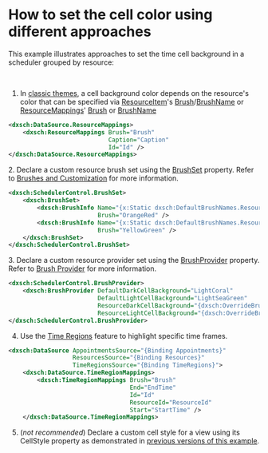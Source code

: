 # How to set the cell color using different approaches

This example illustrates approaches to set the time cell background in a scheduler grouped by resource:

<br/>

1. In [classic themes](https://docs.devexpress.com/WPF/400994/controls-and-libraries/scheduler/appearance-customization#classic-themes), a cell background color depends on the resource's color that can be specified via [ResourceItem](https://docs.devexpress.com/WPF/DevExpress.Xpf.Scheduling.ResourceItem)'s [Brush](https://docs.devexpress.com/WPF/DevExpress.Xpf.Scheduling.ResourceItem.Brush)/[BrushName](https://docs.devexpress.com/WPF/DevExpress.Xpf.Scheduling.ResourceItem.BrushName) or [ResourceMappings](https://docs.devexpress.com/WPF/DevExpress.Xpf.Scheduling.ResourceMappings)' [Brush](https://docs.devexpress.com/WPF/DevExpress.Xpf.Scheduling.ResourceMappings.Brush) or [BrushName](https://docs.devexpress.com/WPF/DevExpress.Xpf.Scheduling.ResourceMappings.BrushName)

```xml
<dxsch:DataSource.ResourceMappings>
    <dxsch:ResourceMappings Brush="Brush"
                            Caption="Caption"
                            Id="Id" />
</dxsch:DataSource.ResourceMappings>
```

2. Declare a custom resource brush set using the [BrushSet](https://docs.devexpress.com/WPF/DevExpress.Xpf.Scheduling.SchedulerControl.BrushSet) property. Refer to [Brushes and Customization](https://docs.devexpress.com/WPF/400994/controls-and-libraries/scheduler/appearance-customization#brushes-and-customization) for more information.

```xml
<dxsch:SchedulerControl.BrushSet>
    <dxsch:BrushSet>
        <dxsch:BrushInfo Name="{x:Static dxsch:DefaultBrushNames.Resource1}"
                         Brush="OrangeRed" />
        <dxsch:BrushInfo Name="{x:Static dxsch:DefaultBrushNames.Resource2}"
                         Brush="YellowGreen" />
    </dxsch:BrushSet>
</dxsch:SchedulerControl.BrushSet>
```

3. Declare a custom resource provider set using the [BrushProvider](https://docs.devexpress.com/WPF/DevExpress.Xpf.Scheduling.Common.BrushProvider) property. Refer to [Brush Provider](https://docs.devexpress.com/WPF/400994/controls-and-libraries/scheduler/appearance-customization#brush-provider) for more information.

```xml
<dxsch:SchedulerControl.BrushProvider>
    <dxsch:BrushProvider DefaultDarkCellBackground="LightCoral"                                                
                         DefaultLightCellBackground="LightSeaGreen"                                            
                         ResourceDarkCellBackground="{dxsch:OverrideBrushTransform OverrideBrush=LightGreen}"  
                         ResourceLightCellBackground="{dxsch:OverrideBrushTransform OverrideBrush=LightBlue}"/>
</dxsch:SchedulerControl.BrushProvider>
```

4. Use the [Time Regions](https://docs.devexpress.com/WPF/401378/controls-and-libraries/scheduler/time-regions) feature to highlight specific time frames.

```xml
<dxsch:DataSource AppointmentsSource="{Binding Appointments}"
                  ResourcesSource="{Binding Resources}"
                  TimeRegionsSource="{Binding TimeRegions}">
    <dxsch:DataSource.TimeRegionMappings>
        <dxsch:TimeRegionMappings Brush="Brush"
                                  End="EndTime"
                                  Id="Id"
                                  ResourceId="ResourceId"
                                  Start="StartTime" />
    </dxsch:DataSource.TimeRegionMappings>
```

5. (*not recommended*) Declare a custom cell style for a view using its CellStyle property as demonstrated in [previous versions of this example](https://github.com/DevExpress-Examples/how-to-set-the-cell-color-using-different-approaches-t604609/tree/17.2.3+).
